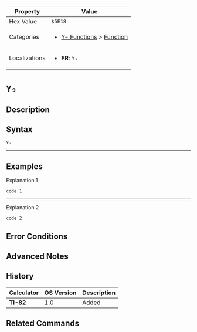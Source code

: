 | Property      | Value |
|---------------|-------|
| Hex Value     | `$5E18`|
| Categories    | <ul><li>[Y= Functions](<../categories/Y= Functions.md>) > [Function](<../categories/Y= Functions.md#Function>)</li></ul> |
| Localizations | <ul><li><b>FR</b>: `Y₉`</li></ul> |

# `Y₉`

## Description




## Syntax
`Y₉`

<hr>

## Examples

Explanation 1
```ti-basic
code 1
```
---
Explanation 2
```ti-basic
code 2
```

## Error Conditions


## Advanced Notes


## History
| Calculator | OS Version | Description |
|------------|------------|-------------|
| <b>TI-82</b> | 1.0 | Added

## Related Commands

    
